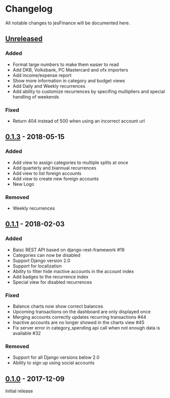 # Changelog

All notable changes to jesFinance will be documented here.

## [Unreleased](https://github.com/agstrike/jesFinance/compare/0.1.3...master)
### Added
* Format large numbers to make them easier to read
* Add DKB, Volksbank, PC Mastercard and ofx importers
* Add income/expense report
* Show more information in category and budget views
* Add Daily and Weekly recurrences
* Add ability to customize recurrences by specifing multipliers and special handling of weekends


### Fixed
* Return 404 instead of 500 when using an incorrect account url

## [0.1.3](https://github.com/agstrike/jesFinance/releases/tag/0.1.3) - 2018-05-15

### Added
* Add view to assign categories to multiple splits at once
* Add quarterly and biannual recurrences
* Add view to list foreign accounts
* Add view to create new foreign accounts
* New Logo

### Removed
* Weekly recurrences


## [0.1.1](https://github.com/agstrike/jesFinance/releases/tag/0.1.1) - 2018-02-03

### Added
* Baisc REST API based on django-rest-framework #19
* Categories can now be disabled
* Support Django version 2.0
* Support for localization
* Ability to filter hide inactive accounts in the account index
* Add badges to the recurrence index
* Special view for disabled recurrences

### Fixed
* Balance charts now show correct balances
* Upcoming transactions on the dashboard are only displayed once
* Merging accounts correctly updates recurring transactions #44
* Inactive accounts are no longer showed in the charts view #45
* Fix server error in category_spending api call when not enough data is available #32

### Removed
* Support for all Django versions below 2.0
* Ability to sign up using social accounts

## [0.1.0](https://github.com/agstrike/jesFinance/releases/tag/0.1.0) - 2017-12-09

Initial release
